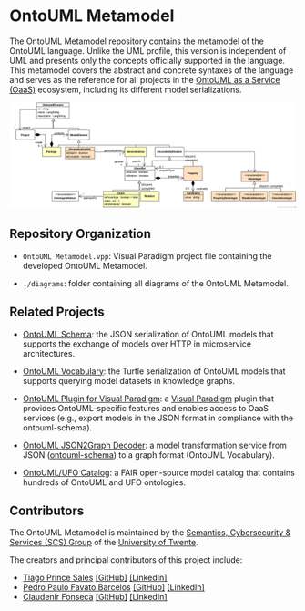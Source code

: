 # OntoUML Metamodel

The OntoUML Metamodel repository contains the metamodel of the OntoUML language. Unlike the UML profile, this version is independent of UML and presents only the concepts officially supported in the language. This metamodel covers the abstract and concrete syntaxes of the language and serves as the reference for all projects in the [OntoUML as a Service (OaaS)](https://ceur-ws.org/Vol-2969/paper29-FOMI.pdf) ecosystem, including its different model serializations.

![](./diagrams/Metamodel%20Summary%20Diagram.png)


## Repository Organization

- `OntoUML Metamodel.vpp`: Visual Paradigm project file containing the developed OntoUML Metamodel.

- `./diagrams`: folder containing all diagrams of the OntoUML Metamodel.


## Related Projects

- [OntoUML Schema](https://github.com/OntoUML/ontouml-schema): the JSON serialization of OntoUML models that supports the exchange of models over HTTP in microservice architectures.

- [OntoUML Vocabulary](https://github.com/OntoUML/ontouml-vocabulary): the Turtle serialization of OntoUML models that supports querying model datasets in knowledge graphs.

- [OntoUML Plugin for Visual Paradigm](https://github.com/OntoUML/ontouml-vp-plugin): a [Visual Paradigm](https://www.visual-paradigm.com/) plugin that provides OntoUML-specific features and enables access to OaaS services (e.g., export models in the JSON format in compliance with the ontouml-schema).

- [OntoUML JSON2Graph Decoder](https://w3id.org/ontouml/json2graph): a model transformation service from JSON ([ontouml-schema](https://github.com/OntoUML/ontouml-schema)) to a graph format (OntoUML Vocabulary).

- [OntoUML/UFO Catalog](https://github.com/OntoUML/ontouml-models): a FAIR open-source model catalog that contains hundreds of OntoUML and UFO ontologies.


## Contributors

The OntoUML Metamodel is maintained by the [Semantics, Cybersecurity & Services (SCS) Group](https://www.utwente.nl/en/eemcs/scs/) of the [University of Twente](https://www.utwente.nl).

The creators and principal contributors of this project include:

- [Tiago Prince Sales](https://orcid.org/0000-0002-5385-5761) [[GitHub]](https://github.com/tgoprince) [[LinkedIn]](https://www.linkedin.com/in/tiago-sales/)
- [Pedro Paulo Favato Barcelos](https://orcid.org/0000-0003-2736-7817) [[GitHub]](https://github.com/pedropaulofb) [[LinkedIn]](https://www.linkedin.com/in/pedro-paulo-favato-barcelos/)
- [Claudenir Fonseca](https://orcid.org/0000-0003-2528-3118) [[GitHub]](https://github.com/claudenirmf) [[LinkedIn]](https://www.linkedin.com/in/claudenirmf/)
